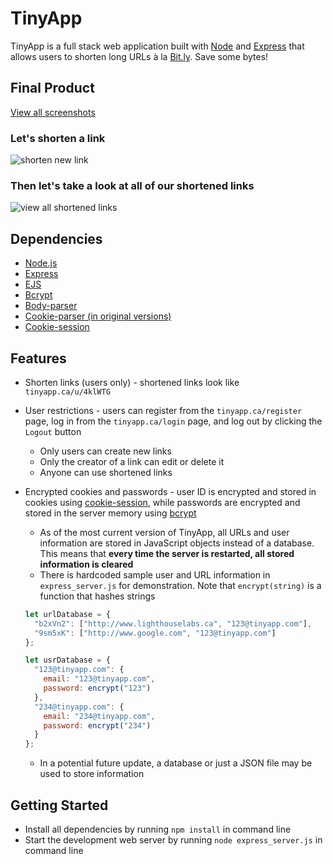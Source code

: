 # TinyApp

TinyApp is a full stack web application built with [Node](https://nodejs.org) and [Express](https://expressjs.com) that allows users to shorten long URLs à la [Bit.ly](https://bit.ly). Save some bytes!

## Final Product
[View all screenshots](https://github.com/kaichesterni/tiny-app/tree/master/screenshots)

### Let's shorten a link
![shorten new link](https://github.com/kaichesterni/tiny-app/raw/master/screenshots/newlink.png)

### Then let's take a look at all of our shortened links
![view all shortened links](https://github.com/kaichesterni/tiny-app/raw/master/screenshots/tinylinks.png)

## Dependencies

* [Node.js](https://nodejs.org)
* [Express](https://expressjs.com)
* [EJS](http://ejs.co/)
* [Bcrypt](https://www.npmjs.com/package/bcrypt)
* [Body-parser](https://www.npmjs.com/package/body-parser-json)
* [Cookie-parser (in original versions)](https://www.npmjs.com/package/cookie-parser)
* [Cookie-session](https://www.npmjs.com/package/cookie-session)

## Features

* Shorten links (users only) - shortened links look like `tinyapp.ca/u/4klWTG`
* User restrictions - users can register from the `tinyapp.ca/register` page, log in from the `tinyapp.ca/login` page, and log out by clicking the `Logout` button
  * Only users can create new links
  * Only the creator of a link can edit or delete it
  * Anyone can use shortened links
* Encrypted cookies and passwords - user ID is encrypted and stored in cookies using [cookie-session](https://www.npmjs.com/package/cookie-session), while passwords are encrypted and stored in the server memory using [bcrypt](https://www.npmjs.com/package/bcrypt)
  * As of the most current version of TinyApp, all URLs and user information are stored in JavaScript objects instead of a database. This means that **every time the server is restarted, all stored information is cleared**
  * There is hardcoded sample user and URL information in `express_server.js` for demonstration. Note that `encrypt(string)` is a function that hashes strings
  
  ```js
  let urlDatabase = {
    "b2xVn2": ["http://www.lighthouselabs.ca", "123@tinyapp.com"],
    "9sm5xK": ["http://www.google.com", "123@tinyapp.com"]
  };
  ```
  ```js
  let usrDatabase = {
    "123@tinyapp.com": {
      email: "123@tinyapp.com",
      password: encrypt("123")
    },
    "234@tinyapp.com": {
      email: "234@tinyapp.com",
      password: encrypt("234")
    }
  };
  ```
  * In a potential future update, a database or just a JSON file may be used to store information

## Getting Started

* Install all dependencies by running `npm install` in command line
* Start the development web server by running `node express_server.js` in command line
